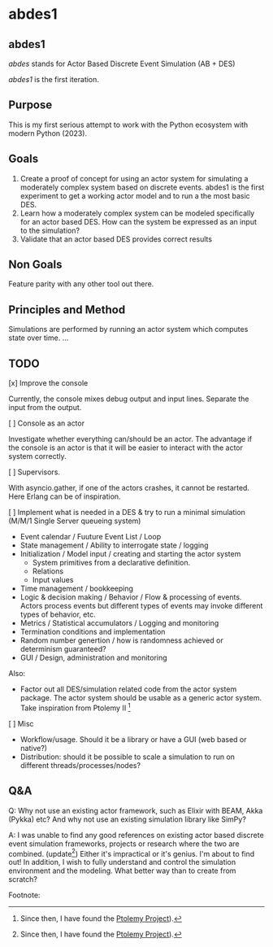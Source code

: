 # abdes1
## abdes1

*abdes* stands for Actor Based Discrete Event Simulation (AB + DES)

*abdes1* is the first iteration.

## Purpose

This is my first serious attempt to work with the Python ecosystem with modern Python (2023).

## Goals

1. Create a proof of concept for using an actor system for simulating a moderately complex system based on discrete events.
abdes1 is the first experiment to get a working actor model and to run a the most basic DES.
2. Learn how a moderately complex system can be modeled specifically for an actor based DES. How can the system be expressed as an input to the simulation?
3. Validate that an actor based DES provides correct results

## Non Goals

Feature parity with any other tool out there.

## Principles and Method

Simulations are performed by running an actor system which computes state over time. 
...

## TODO

[x] Improve the console

Currently, the console mixes debug output and input lines. Separate the input from the output.

[ ] Console as an actor

Investigate whether everything can/should be an actor. The advantage if the console is an actor is that it will be easier to interact with the actor system correctly.

[ ] Supervisors. 

With asyncio.gather, if one of the actors crashes, it cannot be restarted. Here Erlang can be of inspiration. 

[ ] Implement what is needed in a DES & try to run a minimal simulation (M/M/1 Single Server queueing system)

- Event calendar / Fuuture Event List / Loop
- State management / Ability to interrogate state / logging 
- Initialization / Model input / creating and starting the actor system 
    - System primitives from a declarative definition.
    - Relations 
    - Input values
- Time management / bookkeeping
- Logic & decision making / Behavior / Flow & processing of events. Actors process events but different types of events may invoke different types of behavior, etc.
- Metrics / Statistical accumulators / Logging and monitoring
- Termination conditions and implementation
- Random number genertion / how is randomness achieved or determinism guaranteed?
- GUI / Design, administration and monitoring

Also:

- Factor out all DES/simulation related code from the actor system package. The actor system should be usable as a generic actor system. Take inspiration from Ptolemy II [^1]

[ ] Misc
- Workflow/usage. Should it be a library or have a GUI (web based or native?)
- Distribution: should it be possible to scale a simulation to run on different threads/processes/nodes?


## Q&A

Q: Why not use an existing actor framework, such as Elixir with BEAM, Akka (Pykka) etc? And why not use an existing simulation library like SimPy?

A: I was unable to find any good references on existing actor based discrete event simulation frameworks, projects or research where the two are combined. (update[^1])
Either it's impractical or it's genius. I'm about to find out! 
In addition, I wish to fully understand and control the simulation environment and the modeling. What better way than to create from scratch? 

Footnote:
[^1]: Since then, I have found the [Ptolemy Project](https://ptolemy.berkeley.edu/)).